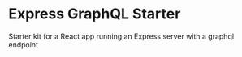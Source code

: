 # Express GraphQL Starter

Starter kit for a React app running an Express server with a graphql endpoint
